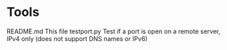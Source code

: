 # Tools

 README.md	This file
 testport.py	Test if a port is open on a remote server, IPv4 only
		(does not support DNS names or IPv6)

